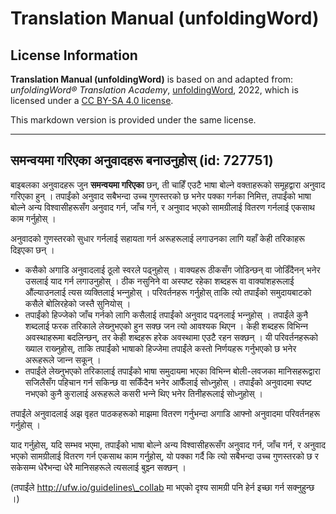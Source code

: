 # Translation Manual (unfoldingWord)

## License Information

**Translation Manual (unfoldingWord)** is based on and adapted from: _unfoldingWord® Translation Academy_, [unfoldingWord](https://unfoldingword.org/utw), 2022, which is licensed under a [CC BY-SA 4.0 license](https://creativecommons.org/licenses/by-sa/4.0/legalcode.en).

This markdown version is provided under the same license.



--------------------------------

## समन्वयमा गरिएका अनुवादहरू बनाउनुहोस् (id: 727751)

बाइबलका अनुवादहरू जुन **समन्वयमा गरिएका** छन्, ती चाहिँ एउटै भाषा बोल्‍ने वक्ताहरूको समूहद्वारा अनुवाद गरिएका हुन् । तपाईंको अनुवाद सबैभन्दा उच्‍च गुणस्तरको छ भनेर पक्‍का गर्नका निमित्त, तपाईंको भाषा बोल्‍ने अन्य विश्‍वासीहरूसँग अनुवाद गर्न, जाँच गर्न, र अनुवाद भएको सामग्रीलाई वितरण गर्नलाई एकसाथ काम गर्नुहोस् ।

अनुवादको गुणस्तरको सुधार गर्नलाई सहायता गर्न अरूहरूलाई लगाउनका लागि यहाँ केही तरिकाहरू दिइएका छन् ।

* कसैको अगाडि अनुवादलाई ठूलो स्वरले पढ्नुहोस् । वाक्यहरू ठीकसँग जोडिन्छन् वा जोडिँदैनन् भनेर उसलाई याद गर्न लगाउनुहोस् । ठीक नसुनिने वा अस्‍पष्‍ट रहेका शब्दहरू वा वाक्यांशहरूलाई औंल्याउनलाई त्यस व्यक्तिलाई भन्‍नुहोस् । परिवर्तनहरू गर्नुहोस् ताकि त्यो तपाईंको समुदायबाटको कसैले बोलिरहेको जस्तै सुनियोस् ।
* तपाईंको हिज्‍जेको जाँच गर्नको लागि कसैलाई तपाईंको अनुवाद पढ्नलाई भन्‍नुहोस् । तपाईंले कुनै शब्दलाई फरक तरिकाले लेख्‍नुभएको हुन सक्‍छ जन त्यो आवश्‍यक थिएन । केही शब्दहरू विभिन्‍न अवस्थाहरूमा बदलिन्छन्, तर केही शब्दहरू हरेक अवस्थामा एउटै रहन सक्‍छन् । यी परिवर्तनहरूको ख्याल राख्‍नुहोस्, ताकि तपाईंको भाषाको हिज्‍जेमा तपाईंले कस्तो निर्णयहरू गर्नुभएको छ भनेर अरूहरूले जान्‍न सकून् ।
* तपाईंले लेख्‍नुभएको तरिकालाई तपाईंको भाषा समुदायमा भएका विभिन्‍न बोली\-लवजका मानिसहरूद्वारा सजिलैसँग पहिचान गर्न सकिन्छ वा सकिँदैन भनेर आफैँलाई सोध्‍नुहोस् । तपाईंको अनुवादमा स्‍पष्‍ट नभएको कुनै कुरालाई अरूहरूले कसरी भन्‍ने थिए भनेर तिनीहरूलाई सोध्‍नुहोस् ।

तपाईंले अनुवादलाई अझ वृहत पाठकहरूको माझमा वितरण गर्नुभन्दा अगाडि आफ्‍नो अनुवादमा परिवर्तनहरू गर्नुहोस् ।

याद गर्नुहोस्, यदि सम्भव भएमा, तपाईंको भाषा बोल्‍ने अन्य विश्‍वासीहरूसँग अनुवाद गर्न, जाँच गर्न, र अनुवाद भएको सामग्रीलाई वितरण गर्न एकसाथ काम गर्नुहोस्, यो पक्‍का गर्दै कि त्यो सबैभन्दा उच्‍च गुणस्तरको छ र सकेसम्‍म धेरैभन्दा धेरै मानिसहरूले त्यसलाई बुझ्‍न सक्‍छन् ।

(तपाईंले http://ufw.io/guidelines\_collab मा भएको दृश्‍य सामग्री पनि हेर्न इच्‍छा गर्न सक्‍नुहुन्छ ।)


